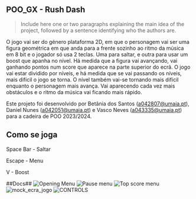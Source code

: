 ## POO_GX - Rush Dash

> Include here one or two paragraphs explaining the main idea of the project, followed by a sentence identifying who the authors are.

O jogo vai ser do género plataforma 2D, em que o personagem vai ser uma figura geométrica em que anda para a frente sozinho ao ritmo da música em 8 bit e o jogador só usa 2 teclas. Uma para saltar, e outra para usar um boost que apanha no nível. 
Há medida que a figura vai avançando, vai ganhando pontos num score que aparece na parte superior do ecrã.
O jogo vai estar dividido por níveis, e há medida que se vai passando os níveis, mais difícil o jogo se torna.
O nível também vai-se tornando mais difícil enquanto o personagem mais avança. Vai aparecendo cada vez mais obstáculos e o ritmo da música vai ficando mais rápido.

Este projeto foi desenvolvido por Betânia dos Santos (a042807@umaia.pt), Daniel Nunes (a042051@umaia.pt) e Vasco Neves (a043335@umaia.pt) para a cadeira de POO 2023/2024.

## Como se joga

Space Bar - Saltar

Escape - Menu

V - Boost

##Docs##
![Opening Menu](https://github.com/nevesvasco/TBG02/assets/131387962/16495469-5874-4e3e-aa24-a30153ec0f14)
![Pause menu](https://github.com/nevesvasco/TBG02/assets/131387962/27a68850-3cbb-4154-8972-db49355ef277)
![Top score menu](https://github.com/nevesvasco/TBG02/assets/131387962/1b92b08c-be84-4f5c-8dd8-d06dbccda2f1)
![mock_ecra_jogo](https://github.com/nevesvasco/TBG02/assets/131387962/d44a6423-8432-427f-8a1c-d0ed87e87e87)
![CONTROLS](https://github.com/nevesvasco/TBG02/assets/131387962/a3b39d4b-276f-4858-b74c-eb9a1ed8912c)
